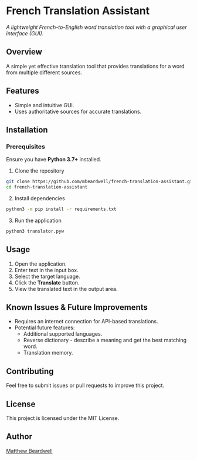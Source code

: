 # French Translation Assistant

_A lightweight French-to-English word translation tool with a graphical user interface (GUI)._

## **Overview**

A simple yet effective translation tool that provides translations for a word from multiple different sources.

## **Features**
* Simple and intuitive GUI.
* Uses authoritative sources for accurate translations.

## **Installation**
### **Prerequisites**
Ensure you have **Python 3.7+** installed.

1. Clone the repository
```bash
git clone https://github.com/mbeardwell/french-translation-assistant.git
cd french-translation-assistant
```

2. Install dependencies
```bash
python3 -m pip install -r requirements.txt
```

3. Run the application
```bash
python3 translator.pyw
```

**Usage**
---------

1.  Open the application.
2.  Enter text in the input box.
3.  Select the target language.
4.  Click the **Translate** button.
5.  View the translated text in the output area.

**Known Issues & Future Improvements**
--------------------------------------

*   Requires an internet connection for API-based translations.
*   Potential future features:
    *   Additional supported languages.
    *   Reverse dictionary - describe a meaning and get the best matching word.
    *   Translation memory.

**Contributing**
----------------

Feel free to submit issues or pull requests to improve this project.

**License**
-----------

This project is licensed under the MIT License.

**Author**
----------

[Matthew Beardwell](https://github.com/mbeardwell)
